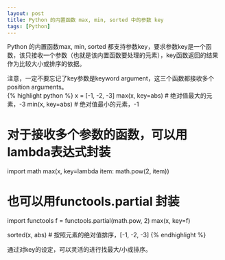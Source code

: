 ```yaml
---
layout: post
title: Python 的内置函数 max, min, sorted 中的参数 key
tags: [Python]
---
```


Python 的内置函数max, min, sorted
都支持参数key，要求参数key是一个函数，该只接收一个参数（也就是该内置函数要处理的元素），key函数返回的结果作为比较大小或排序的依据。

注意，一定不要忘记了key参数是keyword argument，这三个函数都接收多个position arguments。  
{% highlight python %}
x = [-1, -2, -3]
max(x, key=abs) # 绝对值最大的元素，-3
min(x, key=abs) # 绝对值最小的元素，-1

# 对于接收多个参数的函数，可以用lambda表达式封装
import math
max(x, key=lambda item: math.pow(2, item)) 

# 也可以用functools.partial 封装
import functools
f = functools.partial(math.pow, 2)
max(x, key=f)

sorted(x, abs) # 按照元素的绝对值排序，[-1, -2, -3]
{% endhighlight %}

通过对key的设定，可以灵活的进行找最大/小或排序。



